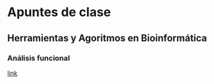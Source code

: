 # Apuntes de clase
## Herramientas y Agoritmos en Bioinformática 
### Análisis funcional
[link](https://amoyag.github.io/GeneID_Conversion)
